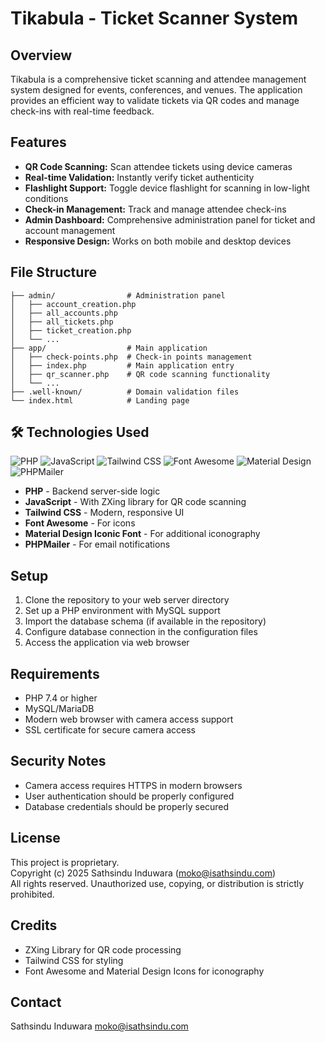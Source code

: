 # Tikabula - Ticket Scanner System

## Overview
Tikabula is a comprehensive ticket scanning and attendee management system designed for events, conferences, and venues. The application provides an efficient way to validate tickets via QR codes and manage check-ins with real-time feedback.

## Features
- **QR Code Scanning:** Scan attendee tickets using device cameras
- **Real-time Validation:** Instantly verify ticket authenticity
- **Flashlight Support:** Toggle device flashlight for scanning in low-light conditions
- **Check-in Management:** Track and manage attendee check-ins
- **Admin Dashboard:** Comprehensive administration panel for ticket and account management
- **Responsive Design:** Works on both mobile and desktop devices

## File Structure
```
├── admin/                # Administration panel
│   ├── account_creation.php
│   ├── all_accounts.php
│   ├── all_tickets.php
│   ├── ticket_creation.php
│   └── ...
├── app/                  # Main application
│   ├── check-points.php  # Check-in points management
│   ├── index.php         # Main application entry
│   ├── qr_scanner.php    # QR code scanning functionality
│   └── ...
├── .well-known/          # Domain validation files
└── index.html            # Landing page
```

## 🛠️ Technologies Used

![PHP](https://img.shields.io/badge/Language-PHP-blue)
![JavaScript](https://img.shields.io/badge/Language-JavaScript-yellow)
![Tailwind CSS](https://img.shields.io/badge/Framework-Tailwind_CSS-blue)
![Font Awesome](https://img.shields.io/badge/Icons-Font_Awesome-lightgrey)
![Material Design](https://img.shields.io/badge/Icons-Material_Design-lightblue)
![PHPMailer](https://img.shields.io/badge/Email-PHPMailer-green)

- **PHP** - Backend server-side logic
- **JavaScript** - With ZXing library for QR code scanning
- **Tailwind CSS** - Modern, responsive UI
- **Font Awesome** - For icons
- **Material Design Iconic Font** - For additional iconography
- **PHPMailer** - For email notifications

## Setup
1. Clone the repository to your web server directory
2. Set up a PHP environment with MySQL support
3. Import the database schema (if available in the repository)
4. Configure database connection in the configuration files
5. Access the application via web browser

## Requirements
- PHP 7.4 or higher
- MySQL/MariaDB
- Modern web browser with camera access support
- SSL certificate for secure camera access

## Security Notes
- Camera access requires HTTPS in modern browsers
- User authentication should be properly configured
- Database credentials should be properly secured

## License
This project is proprietary.  
Copyright (c) 2025 Sathsindu Induwara (moko@isathsindu.com)  
All rights reserved. Unauthorized use, copying, or distribution is strictly prohibited.

## Credits
- ZXing Library for QR code processing
- Tailwind CSS for styling
- Font Awesome and Material Design Icons for iconography

## Contact
Sathsindu Induwara
moko@isathsindu.com  

